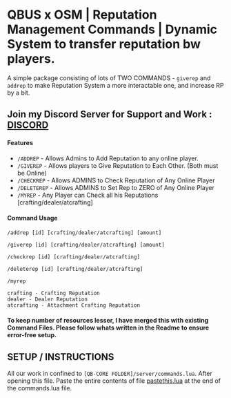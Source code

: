 # QBUS x OSM | Reputation Management Commands | Dynamic System to transfer reputation bw players.
A simple package consisting of lots of TWO COMMANDS -  `giverep` and `addrep` to make Reputation System a more interactable one, and increase RP by a bit. 

## Join my Discord Server for Support and Work : [DISCORD](https://discord.gg/bfPKqNhQPQ)
#### Features 
- `/ADDREP` - Allows Admins to Add Reputation to any online player. 
- `/GIVEREP` - Allows players to Give Reputation to Each Other. (Both must be Online)
- `/CHECKREP` - Allows ADMINS to Check Reputation of Any Online Player 
- `/DELETEREP` - Allows ADMINS to Set Rep to ZERO of Any Online Player
- `/MYREP` - Any Player can Check all his Reputations [crafting/dealer/atcrafting]  

#### Command Usage
`/addrep [id] [crafting/dealer/atcrafting] [amount]`

`/giverep [id] [crafting/dealer/atcrafting] [amount]`

`/checkrep [id] [crafting/dealer/atcrafting]`

`/deleterep [id] [crafting/dealer/atcrafting]`

`/myrep` 
```
crafting - Crafting Reputation
dealer - Dealer Reputation 
atcrafting - Attachment Crafting Reputation 
```
#### To keep number of resources lesser, I have merged this with existing Command Files. Please follow whats written in the Readme to ensure error-free setup. 

## SETUP / INSTRUCTIONS
All our work in confined to `[QB-CORE FOLDER]/server/commands.lua`. After opening this file. Paste the entire contents of file [pastethis.lua](https://github.com/OsmiumOP/osm-reputationcommands/blob/main/pastethis.lua) at the end of the commands.lua file. 
